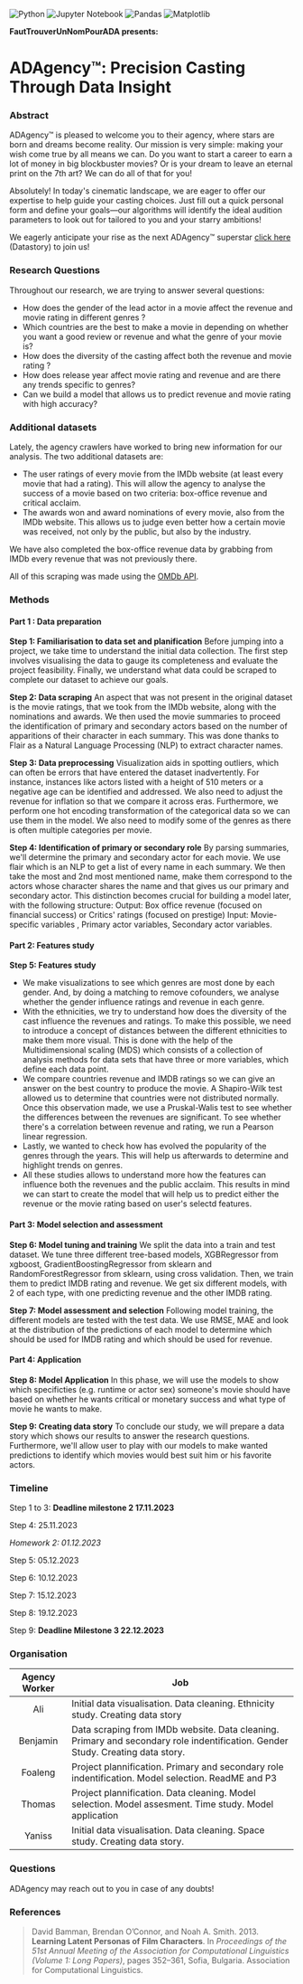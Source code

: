 ![Python](https://img.shields.io/badge/python-3670A0?style=for-the-badge&logo=python&logoColor=ffdd54)
![Jupyter Notebook](https://img.shields.io/badge/jupyter-%23FA0F00.svg?style=for-the-badge&logo=jupyter&logoColor=white)
![Pandas](https://img.shields.io/badge/pandas-%23150458.svg?style=for-the-badge&logo=pandas&logoColor=white)
![Matplotlib](https://img.shields.io/badge/Matplotlib-%23ffffff.svg?style=for-the-badge&logo=Matplotlib&logoColor=black)


**FautTrouverUnNomPourADA presents:**

# **ADAgency&trade;: Precision Casting Through Data Insight**

### Abstract

ADAgency&trade; is pleased to welcome you to their agency, where stars are born and dreams become reality. Our mission is very simple: making your wish come true by all means we can. Do you want to start a career to earn a lot of money in big blockbuster movies? Or is your dream to leave an eternal print on the 7th art? We can do all of that for you!

Absolutely! In today's cinematic landscape, we are eager to offer our expertise to help guide your casting choices. Just fill out a quick personal form and define your goals—our algorithms will identify the ideal audition parameters to look out for tailored to you and your starry ambitions!

We eagerly anticipate your rise as the next ADAgency&trade; superstar [click here](https://benjaminaouzir.github.io/adagency-inc/) (Datastory) to join us!

### Research Questions

Throughout our research, we are trying to answer several questions:
- How does the gender of the lead actor in a movie affect the revenue and movie rating in different genres ?
- Which countries are the best to make a movie in depending on whether you want a good review or revenue and what the genre of your movie is?
- How does the diversity of the casting affect both the revenue and movie rating ?
- How does release year affect movie rating and revenue and are there any trends specific to genres?
- Can we build a model that allows us to predict revenue and movie rating with high accuracy?

### Additional datasets

Lately, the agency crawlers have worked to bring new information for our analysis. The two additional datasets are:
- The user ratings of every movie from the IMDb website (at least every movie that had a rating). This will allow the agency to analyse the success of a movie based on two criteria: box-office revenue and critical acclaim.
- The awards won and award nominations of every movie, also from the IMDb website. This allows us to judge even better how a certain movie was received, not only by the public, but also by the industry.

We have also completed the box-office revenue data by grabbing from IMDb every revenue that was not previously there.

All of this scraping was made using the [OMDb API](https://www.omdbapi.com/).

### Methods

#### Part 1 : Data preparation
**Step 1: Familiarisation to data set and planification**
Before jumping into a project, we take time to understand the initial data collection. The first step involves visualising the data to gauge its completeness and evaluate the project feasibility. Finally, we understand what data could be scraped to complete our dataset to achieve our goals.

**Step 2: Data scraping**
An aspect that was not present in the original dataset is the movie ratings, that we took from the IMDb website, along with the nominations and awards. We then used the movie summaries to proceed the identification of primary and secondary actors based on the number of apparitions of their character in each summary. This was done thanks to Flair as a Natural Language Processing (NLP) to extract character names. 

**Step 3: Data preprocessing**
Visualization aids in spotting outliers, which can often be errors that have entered the dataset inadvertently. For instance, instances like actors listed with a height of 510 meters or a negative age can be identified and addressed. We also need to adjust the revenue for inflation so that we compare it across eras. Furthermore, we perform one hot encoding transformation of the categorical data so we can use them in the model. We also need to modify some of the genres as there is often multiple categories per movie.

**Step 4: Identification of primary or secondary role**
By parsing summaries, we'll determine the primary and secondary actor for each movie. We use flair which is an NLP to get a list of every name in each summary. We then take the most and 2nd most mentioned name, make them correspond to the actors whose character shares the name and that gives us our primary and secondary actor. This distinction becomes crucial for building a model later, with the following structure: 
Output: Box office revenue (focused on financial success) or Critics' ratings (focused on prestige) Input: Movie-specific variables , Primary actor variables, Secondary actor variables.

#### Part 2: Features study
**Step 5: Features study**  
  - We make visualizations to see which genres are most done by each gender. And, by doing a matching to remove cofounders, we analyse whether the gender influence ratings and revenue in each genre. 
  - With the ethnicities, we try to understand how does the diversity of the cast influence the revenues and ratings. To make this possible, we need to introduce a concept of distances between the different ethnicities to make them more visual. This is done with the help of the Multidimensional scaling (MDS) which consists of a collection of analysis methods for data sets that have three or more variables, which define each data point. 
  - We compare countries revenue and IMDB ratings so we can give an answer on the best country to produce the movie. A Shapiro-Wilk test allowed us to determine that countries were not distributed normally. Once this observation made, we use a Pruskal-Walis test to see whether the differences between the revenues are significant. To see whether there's a correlation between revenue and rating, we run a Pearson linear regression.
  - Lastly, we wanted to check how has evolved the popularity of the genres through the years. This will help us afterwards to determine and highlight trends on genres.
  - All these studies allows to understand more how the features can influence both the revenues and the public acclaim. This results in mind we can start to create the model that will help us to predict either the revenue or the movie rating based on user's selectd features.
  
#### Part 3: Model selection and assessment
**Step 6: Model tuning and training**
We split the data into a train and test dataset. We tune three different tree-based models, XGBRegressor from xgboost, GradientBoostingRegressor from sklearn and RandomForestRegressor from sklearn, using cross validation. Then, we train them to predict IMDB rating and revenue. We get six different models, with 2 of each type, with one predicting revenue and the other IMDB rating.

**Step 7: Model assessment and selection**
Following model training, the different models are tested with the test data. We use RMSE, MAE and look at the distribution of the predictions of each model to determine which should be used for IMDB rating and which should be used for revenue.

#### Part 4: Application
**Step 8: Model Application**
In this phase, we will use the models to show which specificties (e.g. runtime or actor sex) someone's movie should have based on whether he wants critical or monetary success and what type of movie he wants to make.

**Step 9: Creating data story**
To conclude our study, we will prepare a data story which shows our results to answer the research questions. Furthermore, we'll allow user to play with our models to make wanted predictions to identify which movies would best suit him or his favorite actors.


### Timeline

Step 1 to 3: **Deadline milestone 2 17.11.2023**

Step 4: 25.11.2023

*Homework 2: 01.12.2023*

Step 5: 05.12.2023

Step 6: 10.12.2023

Step 7: 15.12.2023

Step 8: 19.12.2023

Step 9: **Deadline Milestone 3 22.12.2023**


### Organisation

| Agency Worker | Job |
|:-------------:|-----|
| Ali           | Initial data visualisation. Data cleaning. Ethnicity study. Creating data story|
| Benjamin      | Data scraping from IMDb website. Data cleaning. Primary and secondary role indentification. Gender Study. Creating data story. |
| Foaleng       | Project plannification. Primary and secondary role indentification. Model selection. ReadME and P3|
| Thomas        | Project plannification. Data cleaning. Model selection. Model assesment. Time study. Model application|
| Yaniss        | Initial data visualisation. Data cleaning. Space study. Creating data story.|

### Questions

ADAgency may reach out to you in case of any doubts!

### References

> David Bamman, Brendan O’Connor, and Noah A. Smith. 2013. **Learning Latent Personas of Film Characters**. In *Proceedings of the 51st Annual Meeting of the Association for Computational Linguistics (Volume 1: Long Papers)*, pages 352–361, Sofia, Bulgaria. Association for Computational Linguistics.
